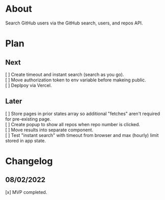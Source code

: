 # About
Search GitHub users via the GitHub search, users, and repos API.  
# Plan
## Next
[ ] Create timeout and instant search (search as you go).  
[ ] Move authorization token to env variable before makeing public.  
[ ] Deplpoy via Vercel.  
## Later
[ ] Store pages in prior states array so additional "fetches" aren't required for pre-existing page.  
[ ] Create popup to show all repos when repo number is clicked.  
[ ] Move results into separate component.  
[ ] Test "instant search" with timeout from browser and max (hourly) limit stored in app state.  
# Changelog
## 08/02/2022
[x] MVP completed.   